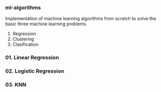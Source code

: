 ### ml-algorithms

Implementation of machine learning algorithms from scratch to solve the basic three machine learning problems

1. Regression
2. Clustering
3. Clasification


### 01. Linear Regression

### 02. Logistic Regression

### 03. KNN


